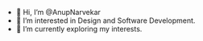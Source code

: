 - 👋 Hi, I’m @AnupNarvekar
- 👀 I’m interested in Design and Software Development.
- 🌱 I’m currently exploring my interests. 

<!---
AnupNarvekar/AnupNarvekar is a ✨ special ✨ repository because its `README.md` (this file) appears on your GitHub profile.
You can click the Preview link to take a look at your changes.
--->
